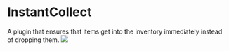 # InstantCollect
A plugin that ensures that items get into the inventory immediately instead of dropping them.
[![](https://poggit.pmmp.io/shield.state/InstantCollect)](https://poggit.pmmp.io/p/InstantCollect)
